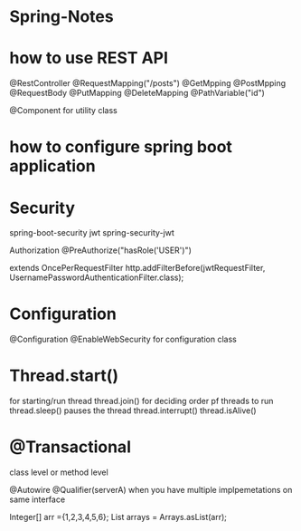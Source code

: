 # Spring-Notes

# how to use REST API
@RestController
@RequestMapping("/posts")
@GetMpping
@PostMpping @RequestBody
@PutMapping
@DeleteMapping @PathVariable("id")

@Component for utility class

# how to configure spring boot application

# Security
spring-boot-security
jwt
spring-security-jwt

Authorization @PreAuthorize("hasRole('USER')")

extends OncePerRequestFilter
http.addFilterBefore(jwtRequestFilter, UsernamePasswordAuthenticationFilter.class);

# Configuration
@Configuration
@EnableWebSecurity
for configuration class

# Thread.start()
for starting/run thread
thread.join() for deciding order pf threads to run
thread.sleep() pauses the thread
thread.interrupt()
thread.isAlive()

# @Transactional
class level or method level

@Autowire
@Qualifier(serverA) when you have multiple implpemetations on same interface


Integer[] arr ={1,2,3,4,5,6};
        List<Integer> arrays = Arrays.asList(arr);
